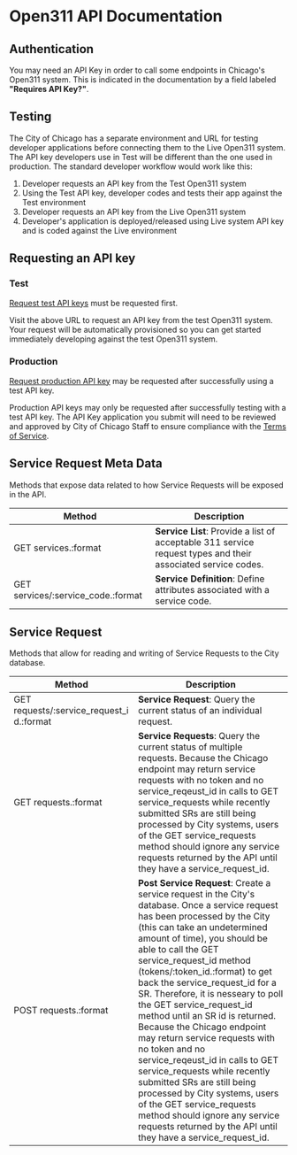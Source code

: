 # Open311 API Documentation

## Authentication

You may need an API Key in order to call some endpoints in Chicago's Open311 system. This is indicated in the documentation by a field labeled **"Requires API Key?"**.

## Testing

The City of Chicago has a separate environment and URL for testing developer applications before connecting them to the Live Open311 system. The API key developers use in Test will be different than the one used in production. The standard developer workflow would work like this:

1. Developer requests an API key from the Test Open311 system
2. Using the Test API key, developer codes and tests their app against the Test environment
3. Developer requests an API key from the Live Open311 system
4. Developer's application is deployed/released using Live system API key and is coded against the Live environment

## Requesting an API key

### Test
[Request test API keys](http://test311api.cityofchicago.org/open311/v2/apps/new) must be requested first.

Visit the above URL to request an API key from the test Open311 system. Your request will be automatically provisioned so you can get started immediately developing against the test Open311 system.

### Production
[Request production API key](http://311api.cityofchicago.org/open311/v2/apps/new) may be requested after successfully using a test API key.

Production API keys may only be requested after successfully testing with a test API key. The API Key application you submit will need to be reviewed and approved by City of Chicago Staff to ensure compliance with the [Terms of Service](http://dev.cityofchicago.org/docs/api/tos).

## Service Request Meta Data

Methods that expose data related to how Service Requests will be exposed in the API.

|               Method                | Description |
|-------------------------------------|-------------|
| GET services.:format | **Service List**: Provide a list of acceptable 311 service request types and their associated service codes. |
| GET services/:service_code.:format | **Service Definition**: Define attributes associated with a service code. |

## Service Request

Methods that allow for reading and writing of Service Requests to the City database.

|               Method                | Description |
|-------------------------------------|-------------|
| GET requests/:service_request_i d.:format| **Service Request**: Query the current status of an individual request. |
| GET requests.:format | **Service Requests**: Query the current status of multiple requests. Because the Chicago endpoint may return service requests with no token and no service_reqeust_id in calls to GET service_requests while recently submitted SRs are still being processed by City systems, users of the GET service_requests method should ignore any service requests returned by the API until they have a service_request_id. |
| POST requests.:format | **Post Service Request**: Create a service request in the City's database. Once a service request has been processed by the City (this can take an undetermined amount of time), you should be able to call the GET service_request_id method (tokens/:token_id.:format) to get back the service_request_id for a SR. Therefore, it is nesseary to poll the GET service_request_id method until an SR id is returned. Because the Chicago endpoint may return service requests with no token and no service_reqeust_id in calls to GET service_requests while recently submitted SRs are still being processed by City systems, users of the GET service_requests method should ignore any service requests returned by the API until they have a service_request_id. |